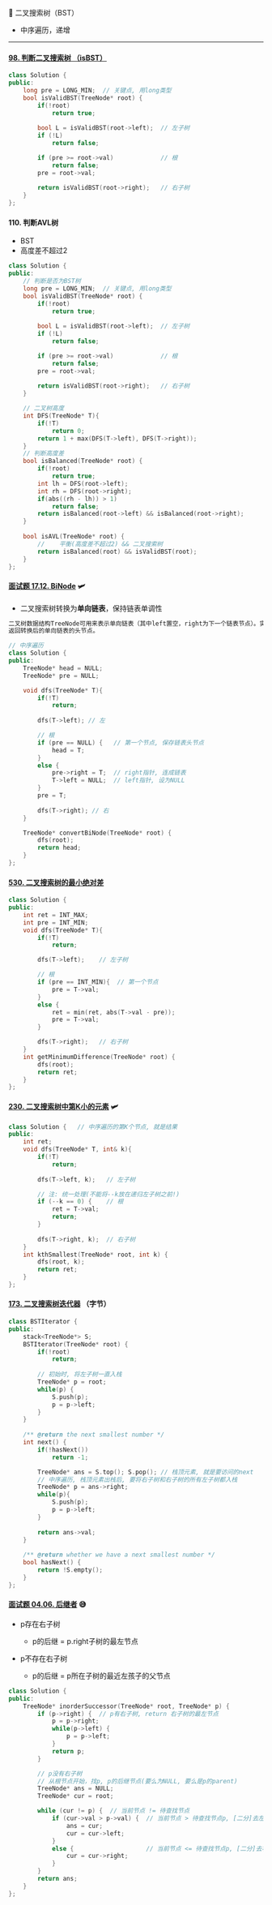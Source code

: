 :slightly_smiling_face: 二叉搜索树（BST）

- 中序遍历，递增

---

#### [98. 判断二叉搜索树 （isBST）](https://leetcode-cn.com/problems/validate-binary-search-tree/)

```c++
class Solution {
public:
    long pre = LONG_MIN;  // 关键点, 用long类型
    bool isValidBST(TreeNode* root) {
        if(!root)
            return true;
        
        bool L = isValidBST(root->left);  // 左子树
        if (!L)
            return false;

        if (pre >= root->val)             // 根
            return false;
        pre = root->val;
        
        return isValidBST(root->right);   // 右子树
    }
};
```

#### 110. 判断AVL树

- BST
- 高度差不超过2

```c++
class Solution {
public:
    // 判断是否为BST树
    long pre = LONG_MIN;  // 关键点, 用long类型
    bool isValidBST(TreeNode* root) {
        if(!root)
            return true;
        
        bool L = isValidBST(root->left);  // 左子树
        if (!L)
            return false;

        if (pre >= root->val)             // 根
            return false;
        pre = root->val;
        
        return isValidBST(root->right);   // 右子树
    }

    // 二叉树高度
    int DFS(TreeNode* T){
        if(!T)
            return 0;
        return 1 + max(DFS(T->left), DFS(T->right));
    }
    // 判断高度差
    bool isBalanced(TreeNode* root) {
        if(!root)
            return true;
        int lh = DFS(root->left);
        int rh = DFS(root->right);
        if(abs((rh - lh)) > 1)
            return false;
        return isBalanced(root->left) && isBalanced(root->right);
    }
    
    bool isAVL(TreeNode* root) {
        //    平衡(高度差不超过2) && 二叉搜索树
    	return isBalanced(root) && isValidBST(root);
    }
};
```



#### [面试题 17.12. BiNode](https://leetcode-cn.com/problems/binode-lcci/) :small_airplane:

- 二叉搜索树转换为**单向链表**，保持链表单调性

```c++
二叉树数据结构TreeNode可用来表示单向链表（其中left置空，right为下一个链表节点）。实现一个方法，把二叉搜索树转换为单向链表，要求依然符合二叉搜索树的性质，转换操作应是原址的，也就是在原始的二叉搜索树上直接修改。
返回转换后的单向链表的头节点。
```

```c++
// 中序遍历
class Solution {
public:
    TreeNode* head = NULL;
    TreeNode* pre = NULL;

    void dfs(TreeNode* T){
        if(!T)
            return;
        
        dfs(T->left); // 左

        // 根
        if (pre == NULL) {   // 第一个节点, 保存链表头节点
            head = T;
        }
        else {
            pre->right = T;  // right指针, 连成链表
            T->left = NULL;  // left指针, 设为NULL
        }
        pre = T;
        
        dfs(T->right); // 右
    }

    TreeNode* convertBiNode(TreeNode* root) {
        dfs(root);
        return head;
    }
};
```



#### [530. 二叉搜索树的最小绝对差](https://leetcode-cn.com/problems/minimum-absolute-difference-in-bst/)

```c++
class Solution {
public:
    int ret = INT_MAX;
    int pre = INT_MIN;
    void dfs(TreeNode* T){
        if(!T)
            return;

        dfs(T->left);    // 左子树

        // 根
        if (pre == INT_MIN){  // 第一个节点
            pre = T->val;
        }
        else {
            ret = min(ret, abs(T->val - pre));
            pre = T->val;
        }

        dfs(T->right);   // 右子树
    }
    int getMinimumDifference(TreeNode* root) {
        dfs(root);
        return ret;
    }
};
```



#### [230. 二叉搜索树中第K小的元素](https://leetcode-cn.com/problems/kth-smallest-element-in-a-bst/) :small_airplane:

```c++
class Solution {   // 中序遍历的第K个节点, 就是结果
public:
    int ret;
    void dfs(TreeNode* T, int& k){
        if(!T)
            return;
        
        dfs(T->left, k);   // 左子树

        // 注: 统一处理(不能将--k放在递归左子树之前!)
        if (--k == 0) {    // 根
            ret = T->val;
            return;
        }    
        
        dfs(T->right, k);  // 右子树
    }
    int kthSmallest(TreeNode* root, int k) {
        dfs(root, k);
        return ret;        
    }
};
```

#### [173. 二叉搜索树迭代器](https://leetcode-cn.com/problems/binary-search-tree-iterator/) （字节）

```c++
class BSTIterator {
public:
    stack<TreeNode*> S;
    BSTIterator(TreeNode* root) {
        if(!root)
            return;
        
        // 初始时, 将左子树一直入栈
        TreeNode* p = root;
        while(p) {
            S.push(p);
            p = p->left;
        }
    }
    
    /** @return the next smallest number */
    int next() {
        if(!hasNext())
            return -1;

        TreeNode* ans = S.top(); S.pop(); // 栈顶元素, 就是要访问的next
        // 中序遍历, 栈顶元素出栈后, 要将右子树和右子树的所有左子树都入栈
        TreeNode* p = ans->right;
        while(p){
            S.push(p);
            p = p->left;
        }
        
        return ans->val;
    }
    
    /** @return whether we have a next smallest number */
    bool hasNext() {
        return !S.empty();
    }
};
```

#### [面试题 04.06. 后继者](https://leetcode-cn.com/problems/successor-lcci/) :sweat_smile:

- p存在右子树
  - p的后继 = p.right子树的最左节点

- p不存在右子树
  - p的后继 = p所在子树的最近左孩子的父节点

```c++
class Solution {
public:
    TreeNode* inorderSuccessor(TreeNode* root, TreeNode* p) {
        if (p->right) {  // p有右子树, return 右子树的最左节点
            p = p->right;
            while(p->left) {
                p = p->left;                
            }
            return p;
        }

        // p没有右子树
        // 从根节点开始，找p, p的后继节点(要么为NULL, 要么是p的parent)
        TreeNode* ans = NULL;
        TreeNode* cur = root;

        while (cur != p) {  // 当前节点 != 待查找节点
            if (cur->val > p->val) {  // 当前节点 > 待查找节点p, [二分]去左子树查找p
                ans = cur;
                cur = cur->left;
            }
            else {                    // 当前节点 <= 待查找节点p, [二分]去右子树查找p
                cur = cur->right;
            }
        }
        return ans;
    }
};
```

